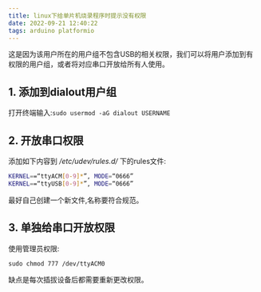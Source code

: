 ```yaml
---
title: linux下给单片机烧录程序时提示没有权限
date: 2022-09-21 12:40:22
tags: arduino platformio
---
```


  这是因为该用户所在的用户组不包含USB的相关权限，我们可以将用户添加到有权限的用户组，或者将对应串口开放给所有人使用。

## 1. 添加到dialout用户组

打开终端输入:`sudo usermod -aG dialout USERNAME`

## 2. 开放串口权限

添加如下内容到 */etc/udev/rules.d/* 下的rules文件:

```sh
KERNEL==“ttyACM[0-9]*”, MODE=“0666”
KERNEL==“ttyUSB[0-9]*”, MODE=“0666”
```

最好自己创建一个新文件,名称要符合规范。

## 3. 单独给串口开放权限

使用管理员权限:

`sudo chmod 777 /dev/ttyACM0`

缺点是每次插拔设备后都需要重新更改权限。

